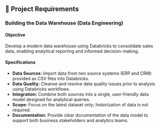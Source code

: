 ## 🚀 Project Requirements
### Building the Data Warehouse (Data Engineering)

#### Objective
Develop a modern data warehouse using Databricks to consolidate sales data, enabling analytical reporting and informed decision-making.

#### Specifications

- **Data Sources:** Import data from two source systems (ERP and CRM) provided as CSV files into Databricks.
- **Data Quality:** Cleanse and resolve data quality issues prior to analysis using Databricks workflows.
- **Integration:** Combine both sources into a single, user-friendly data model designed for analytical queries.
- **Scope:** Focus on the latest dataset only; historization of data is not required.
- **Documentation:** Provide clear documentation of the data model to support both business stakeholders and analytics teams.

